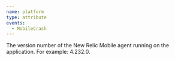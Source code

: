 ```yaml
---
name: platform
type: attribute
events:
  - MobileCrash
---
```


The version number of the New Relic Mobile agent running on the application. For example: 4.232.0.
